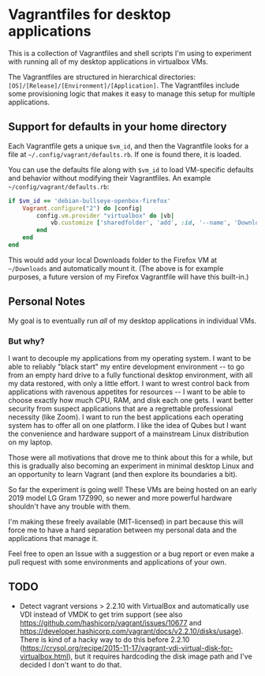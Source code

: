 # Vagrantfiles for desktop applications

This is a collection of Vagrantfiles and shell scripts I'm using to experiment with running all of my desktop applications in virtualbox VMs.

The Vagrantfiles are structured in hierarchical directories: `[OS]/[Release]/[Environment]/[Application]`. The Vagrantfiles include some provisioning logic that makes it easy to manage this setup for multiple applications.


## Support for defaults in your home directory

Each Vagrantfile gets a unique `$vm_id`, and then the Vagrantfile looks for a file at `~/.config/vagrant/defaults.rb`. If one is found there, it is loaded.

You can use the defaults file along with `$vm_id` to load VM-specific defaults and behavior without modifying their Vagrantfiles. An example `~/config/vagrant/defaults.rb`:

```ruby
if $vm_id == 'debian-bullseye-openbox-firefox'
    Vagrant.configure("2") do |config|
        config.vm.provider "virtualbox" do |vb|
            vb.customize ['sharedfolder', 'add', :id, '--name', 'Downloads', '--hostpath', File.join(Dir.home, 'Downloads'), '--automount', '--auto-mount-point', '/home/vagrant/Downloads']
        end
    end
end
```

This would add your local Downloads folder to the Firefox VM at `~/Downloads` and automatically mount it. (The above is for example purposes, a future version of my Firefox Vagrantfile will have this built-in.)


## Personal Notes

My goal is to eventually run *all* of my desktop applications in individual VMs.

### But why?

I want to decouple my applications from my operating system. I want to be able to reliably "black start" my entire development environment -- to go from an empty hard drive to a fully functional desktop environment, with all my data restored, with only a little effort. I want to wrest control back from applications with ravenous appetites for resources -- I want to be able to choose exactly how much CPU, RAM, and disk each one gets. I want better security from suspect applications that are a regrettable professional necessity (like Zoom). I want to run the best applications each operating system has to offer all on one platform. I like the idea of Qubes but I want the convenience and hardware support of a mainstream Linux distribution on my laptop.

Those were all motivations that drove me to think about this for a while, but this is gradually also becoming an experiment in minimal desktop Linux and an opportunity to learn Vagrant (and then explore its boundaries a bit).

So far the experiment is going well! These VMs are being hosted on an early 2019 model LG Gram 17Z990, so newer and more powerful hardware shouldn't have any trouble with them.

I'm making these freely available (MIT-licensed) in part because this will force me to have a hard separation between my personal data and the applications that manage it.

Feel free to open an Issue with a suggestion or a bug report or even make a pull request with some environments and applications of your own.


## TODO

* Detect vagrant versions > 2.2.10 with VirtualBox and automatically use VDI instead of VMDK to get trim support (see also https://github.com/hashicorp/vagrant/issues/10677 and https://developer.hashicorp.com/vagrant/docs/v2.2.10/disks/usage). There is kind of a hacky way to do this before 2.2.10 (https://crysol.org/recipe/2015-11-17/vagrant-vdi-virtual-disk-for-virtualbox.html), but it requires hardcoding the disk image path and I've decided I don't want to do that.